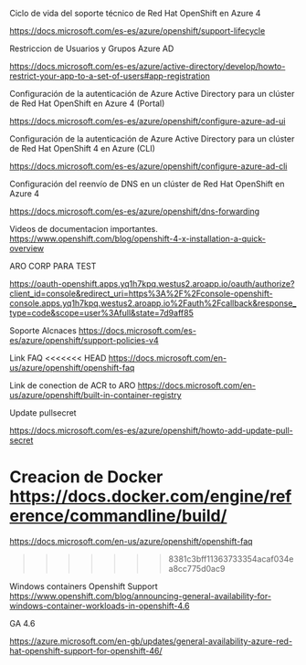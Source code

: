 Ciclo de vida del soporte técnico de Red Hat OpenShift en Azure 4

https://docs.microsoft.com/es-es/azure/openshift/support-lifecycle


Restriccion de Usuarios y Grupos Azure AD

https://docs.microsoft.com/es-es/azure/active-directory/develop/howto-restrict-your-app-to-a-set-of-users#app-registration

Configuración de la autenticación de Azure Active Directory para un clúster de Red Hat OpenShift en Azure 4 (Portal)

https://docs.microsoft.com/es-es/azure/openshift/configure-azure-ad-ui

Configuración de la autenticación de Azure Active Directory para un clúster de Red Hat OpenShift 4 en Azure (CLI)

https://docs.microsoft.com/es-es/azure/openshift/configure-azure-ad-cli

Configuración del reenvío de DNS en un clúster de Red Hat OpenShift en Azure 4

https://docs.microsoft.com/es-es/azure/openshift/dns-forwarding

Videos de documentacion importantes.
https://www.openshift.com/blog/openshift-4-x-installation-a-quick-overview


ARO CORP PARA TEST

https://oauth-openshift.apps.yq1h7kpq.westus2.aroapp.io/oauth/authorize?client_id=console&redirect_uri=https%3A%2F%2Fconsole-openshift-console.apps.yq1h7kpq.westus2.aroapp.io%2Fauth%2Fcallback&response_type=code&scope=user%3Afull&state=7d9aff85

Soporte Alcnaces
https://docs.microsoft.com/es-es/azure/openshift/support-policies-v4

Link FAQ
<<<<<<< HEAD
https://docs.microsoft.com/en-us/azure/openshift/openshift-faq

Link de conection de ACR to ARO
https://docs.microsoft.com/en-us/azure/openshift/built-in-container-registry

Update pullsecret

https://docs.microsoft.com/es-es/azure/openshift/howto-add-update-pull-secret

Creacion de Docker
https://docs.docker.com/engine/reference/commandline/build/
=======
https://docs.microsoft.com/en-us/azure/openshift/openshift-faq
>>>>>>> 8381c3bff11363733354acaf034ea8cc775d0ac9



Windows containers Openshift Support
https://www.openshift.com/blog/announcing-general-availability-for-windows-container-workloads-in-openshift-4.6

GA 4.6

https://azure.microsoft.com/en-gb/updates/general-availability-azure-red-hat-openshift-support-for-openshift-46/